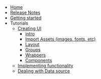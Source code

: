 <!-- docs/_sidebar.md -->

* [Home](/)
* [Release Notes](release-notes.md)
* [Getting started](getting_started.md)
* Tutorials
  * [Creating UI]()
    * [intro](pages/ui_creating.md) 
    * [Import Assets (images, fonts, etc)](pages/import_assets.md) 
    * [Layout](pages/layout.md) 
    * [Groups](pages/groups.md) 
    * [Wrappers](pages/wrappers.md) 
    * [Components](pages/components.md) 
   * [Implementing functionality]() 
   * [Dealing with Data source]()
    
